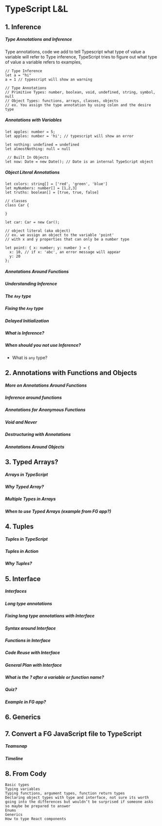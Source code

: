 # TypeScript L&L

## 1. Inference
  ##### Type Annotations and Inference
  Type annotations, code we add to tell Typescript what type of value a variable will refer to
  Type inference, TypeScript tries to figure out what type of value a variable refers to
  examples,
  ```tsx
  // Type Inference
  let a = "hi"
  a = 1 // typescript will show an warning
  
  // Type Annotations
  // Primitive Types: number, boolean, void, undefined, string, symbol, null
  // Object Types: functions, arrays, classes, objects
  // ex. You assign the type annotation by using colon and the desire type
  ```
  
  ##### Annotations with Variables
  ```tsx
  let apples: number = 5;
  let apples: number = 'hi'; // typescript will show an error
  
  let nothing: undefined = undefined
  let almostNothing: null = null
  
   // Built In Objects
  let now: Date = new Date(); // Date is an internal TypeScript object
  ```
  ##### Object Literal Annotations
  ```tsx
  let colors: string[] = ['red', 'green', 'blue']
  let myNumbers: number[] = [1,2,3]
  let truths: boolean[] = [true, true, false]
  
  // classes
  class Car {
  
  }
  
  let car: Car = new Car();
  
  // object literal (aka object)
  // ex. we assign an object to the variable 'point'
  // with x and y properties that can only be a number type
  
  let point: { x: number; y: number } = {
    x: 10, // if x: 'abc', an error message will appear
    y: 20
  };
  ```
  
  ##### Annotations Around Functions
  
  ##### Understanding Inference
  ##### The `Any` type
  ##### Fixing the `Any` type
  ##### Delayed Initialization
  ##### What is Inference?

  ##### When should you not use Inference?

  - What is `any` type?


## 2. Annotations with Functions and Objects
  ##### More on Annotations Around Functions
  ##### Inference around functions
  ##### Annotations for Anonymous Functions
  ##### Void and Never
  ##### Destructuring with Annotations
  ##### Annotations Around Objects


## 3. Typed Arrays?
  ##### Arrays in TypeScript
  ##### Why Typed Array?
  ##### Multiple Types in Arrays
  ##### When to use Typed Arrays (example from FG app?)


## 4. Tuples
  ##### Tuples in TypeScript
  ##### Tuples in Action
  ##### Why Tuples?


## 5. Interface
  ##### Interfaces 
  ##### Long type annotations
  ##### Fixing long type annotations with Interface
  ##### Syntax around Interface
  ##### Functions in Interface
  ##### Code Reuse with Interface
  ##### General Plan with Interface
  ##### What is the ? after a variable or function name?
  ##### Quiz?
  ##### Example in FG app?
  
## 6. Generics
  ##### 


## 7. Convert a FG JavaScript file to TypeScript
  ##### Teamsnap
  ##### Timeline

## 8. From Cody
```
Basic types
Typing variables
Typing functions, argument types, function return types
Declaring object types with type and interface, not sure its worth going into the differences but wouldn’t be surprised if someone asks so maybe be prepared to answer
Enums
Generics
How to type React components
```

